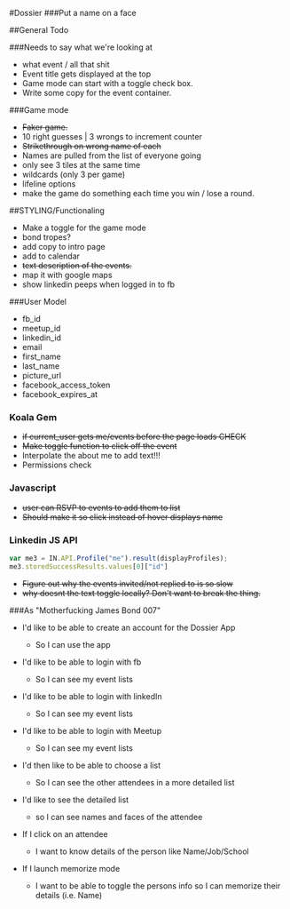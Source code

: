 #Dossier
###Put a name on a face

##General Todo

###Needs to say what we're looking at
  * what event / all that shit
  * Event title gets displayed at the top
  * Game mode can start with a toggle check box.
  * Write some copy for the event container.

###Game mode
  * ~~Faker game.~~
  * 10 right guesses | 3 wrongs to increment counter
  * ~~Strikethrough on wrong name of each~~
  * Names are pulled from the list of everyone going
  * only see 3 tiles at the same time
  * wildcards (only 3 per game)
  * lifeline options
  * make the game do something each time you win / lose a round.

##STYLING/Functionaling
  * Make a toggle for the game mode
  * bond tropes?
  * add copy to intro page
  * add to calendar
  * ~~text description of the events.~~
  * map it with google maps
  * show linkedin peeps when logged in to fb

###User Model
  * fb_id
  * meetup_id
  * linkedin_id
  * email
  * first_name
  * last_name
  * picture_url
  * facebook_access_token
  * facebook_expires_at

### Koala Gem
  * ~~if current_user gets me/events before the page loads CHECK~~
  * ~~Make toggle function to click off the event~~
  * Interpolate the about me to add text!!!
  * Permissions check

### Javascript

  * ~~user can RSVP to events to add them to list~~
  * ~~Should make it so click instead of hover displays name~~

### Linkedin JS API
```js
var me3 = IN.API.Profile("me").result(displayProfiles);
me3.storedSuccessResults.values[0]["id"]
```
  * ~~Figure out why the events invited/not replied to is so slow~~
  * ~~why doesnt the text toggle locally? Don't want to break the thing.~~


###As "Motherfucking James Bond 007"
  * I'd like to be able to create an account for the Dossier App
    * So I can use the app

  * I'd like to be able to login with fb
    * So I can see my event lists

  * I'd like to be able to login with linkedIn
    * So I can see my event lists

  * I'd like to be able to login with Meetup
    * So I can see my event lists

  * I'd then like to be able to choose a list
    * So I can see the other attendees in a more detailed list

  * I'd like to see the detailed list
    * so I can see names and faces of the attendee

  * If I click on an attendee
    * I want to know details of the person like Name/Job/School

  * If I launch memorize mode
    * I want to be able to toggle the persons info so I can memorize their details (i.e. Name)
